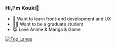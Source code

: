 ### Hi,I'm Kouki👋

- 🎨 Want to learn front-end development and UX
- 👨‍🎓 Want to be a graduate student
- 😸 Love Anime & Manga & Game

[![Top Langs](https://github-readme-stats.vercel.app/api/top-langs/?username=koukihk&layout=compact)](https://github.com/anuraghazra/github-readme-stats)
